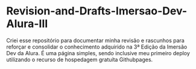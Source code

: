 # Revision-and-Drafts-Imersao-Dev-Alura-III
Criei esse repositório  para documentar minha revisão e rascunhos  para reforçar e consolidar o conhecimento adquirido na 3ª Edição da Imersão Dev da Alura.
É uma página simples, sendo inclusive meu primeiro deploy utilizando o recurso de hospedagem gratuíta Githubpages.
